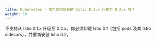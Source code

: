 ```yaml
---
title: Kubernetes - 我可以将现有的 Istio 0.1.x 迁移至 0.2.x 吗？
weight: 30
---
```


不支持从 Istio 0.1.x 升级至 0.2.x。你必须卸载 Istio 0.1（包括 pods 及其 Istio sidecars），并重新安装 Istio 0.2。

